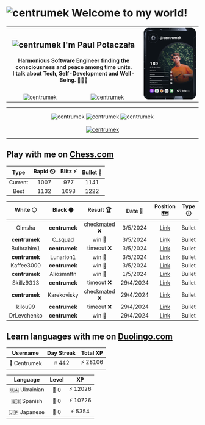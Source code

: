 <h1>
  <img
    src="https://emojis.slackmojis.com/emojis/images/1531849430/4246/blob-sunglasses.gif"
    width="30"
    alt="centrumek"
  />
  Welcome to my world!
</h1>

<table>
  <tbody>
    <tr>
      <td align="center" width="70%" colspan="2">
        <h2>
          <img
            src="https://raw.githubusercontent.com/MartinHeinz/MartinHeinz/master/wave.gif"
            width="30px"
            alt="centrumek"
          />
          I'm Paul Potaczała
        </h2>
        <h4>
          Harmonious Software Engineer finding the consciousness and peace among time units.
          <br/>
          I talk about Tech, Self-Development and Well-Being. 🌿🧘🚀
        </h4>
      </td>
      <td width="30%" rowspan="2">
        <a href="https://app.daily.dev/centrumek">
          <img
            src="./devcard.svg"
            alt="centrumek"
          />
        </a>
      </td>
    </tr>
    <tr align="center">
      <td>
        <img
          src="https://komarev.com/ghpvc/?username=centrumek&label=visitors&color=0e75b6&style=flat"
          alt="centrumek"
        >
      </td>
      <td>
        <a href="https://stackoverflow.com/users/14496012/centrumek">
          <img
            src="https://stackoverflow.com/users/flair/14496012.png?theme=dark"
            alt="centrumek"
          >
        </a>
      </td>
    </tr>
  </tbody>
</table>

---
<div align="center">
  <img 
    src="https://github-readme-stats.vercel.app/api?username=centrumek&show_icons=true&count_private=true&theme=dark&hide_border=true&hide=issues,contribs&bg_color=00000000"
    alt="centrumek"
  />
  <img
    src="https://github-readme-stats.vercel.app/api/top-langs/?username=centrumek&layout=compact&hide_border=true&theme=dark&bg_color=00000000&langs_count=6&exclude_repo=air-statistic-app"
    alt="centrumek"
  />
  <img 
    src="https://github-readme-streak-stats.herokuapp.com?user=centrumek&theme=dark&hide_border=true&background=FFFFFF00"
    alt="centrumek"
  />
  <br/>
  <br/>
  <a href="https://www.buymeacoffee.com/centrumek">
    <img
      src="https://cdn.buymeacoffee.com/buttons/v2/default-orange.png"
      height="50"
      width="210"
      alt="centrumek"
    />
  </a>
</div>

---

## Play with me on [Chess.com](https://www.chess.com/member/centrumek)

<div align="center">
<!--START_SECTION:chessStats-->
<!-- Automatically generated with https://github.com/Balastrong/chess-stats-action -->

| Type | Rapid ⏲️ | Blitz ⚡ | Bullet 🔫 |
|:---:|:---:|:---:|:---:|
| Current | 1007 | 977 | 1141 |
| Best | 1132 | 1098 | 1222 |

| White ⚪ | Black ⚫ | Result 🏆 | Date 📅 | Position 🗺️ | Type 🕕 |
|:---:|:---:|:---:|:---:|:---:|:---:|
| Oimsha | **centrumek** | checkmated ❌ | 3/5/2024 | <a href="http://www.ee.unb.ca/cgi-bin/tervo/fen.pl?select=7k/1R5Q/p1b3r1/5N1p/8/7p/P1P2PP1/6K1 b - -">Link</a> | Bullet |
| **centrumek** | C_squad | win 🥇 | 3/5/2024 | <a href="http://www.ee.unb.ca/cgi-bin/tervo/fen.pl?select=8/8/5p2/1KR2rk1/8/8/7P/q7 b - -">Link</a> | Bullet |
| BuIbrahim1 | **centrumek** | timeout ❌ | 3/5/2024 | <a href="http://www.ee.unb.ca/cgi-bin/tervo/fen.pl?select=8/8/8/7p/3p2pP/4p1k1/4K3/5B2 b - -">Link</a> | Bullet |
| **centrumek** | Lunarion1 | win 🥇 | 3/5/2024 | <a href="http://www.ee.unb.ca/cgi-bin/tervo/fen.pl?select=r2q1rk1/2p5/p4pQ1/1p6/3P2P1/1P2P3/P4P2/2KR3R b - -">Link</a> | Bullet |
| Kaffee3000 | **centrumek** | win 🥇 | 3/5/2024 | <a href="http://www.ee.unb.ca/cgi-bin/tervo/fen.pl?select=8/8/8/8/2p1k1r1/4BN2/5P2/2R2K2 w - -">Link</a> | Bullet |
| **centrumek** | Aliosmntfn | win 🥇 | 1/5/2024 | <a href="http://www.ee.unb.ca/cgi-bin/tervo/fen.pl?select=5N2/6p1/6Qk/7p/3P4/3KP3/8/8 b - -">Link</a> | Bullet |
| Skillz9313 | **centrumek** | timeout ❌ | 29/4/2024 | <a href="http://www.ee.unb.ca/cgi-bin/tervo/fen.pl?select=8/p7/2p3k1/1p1p1p2/1P1P1P2/P1n2P2/2K5/8 b - -">Link</a> | Bullet |
| **centrumek** | Karekovisky | checkmated ❌ | 29/4/2024 | <a href="http://www.ee.unb.ca/cgi-bin/tervo/fen.pl?select=r5k1/6p1/p7/1pb1p1p1/4P1Q1/3P2R1/PP3r1q/R5K1 w - -">Link</a> | Bullet |
| kilou99 | **centrumek** | timeout ❌ | 29/4/2024 | <a href="http://www.ee.unb.ca/cgi-bin/tervo/fen.pl?select=8/2p5/p4k2/8/2nP3B/2P2P2/P2q1PKP/8 b - -">Link</a> | Bullet |
| DrLevchenko | **centrumek** | win 🥇 | 29/4/2024 | <a href="http://www.ee.unb.ca/cgi-bin/tervo/fen.pl?select=4r3/pp6/2p1k2p/5N1P/8/1P6/PKP3P1/4q3 w - -">Link</a> | Bullet |

<!--END_SECTION:chessStats-->
</div>

## Learn languages with me on [Duolingo.com](https://www.duolingo.com/profile/Centrumek)

<div align="center">
<!--START_SECTION:duolingoStats-->
<!-- Automatically generated with https://github.com/centrumek/duolingo-readme-stats-->

| Username | Day Streak | Total XP |
|:---:|:---:|:---:|
| 👤 Centrumek | 🔥 442 | ⚡ 28106 |

| Language | Level | XP |
|:---:|:---:|:---:|
| 🇺🇦 Ukrainian | 👑 0 | ⚡ 12026 |
| 🇪🇸 Spanish | 👑 0 | ⚡ 10726 |
| 🇯🇵 Japanese | 👑 0 | ⚡ 5354 |

<!--END_SECTION:duolingoStats-->
</div>
<!--
**centrumek/centrumek** is a ✨ _special_ ✨ repository because its `README.md` (this file) appears on your GitHub profile.

Here are some ideas to get you started:

- 🔭 I’m currently working on ...
- 🌱 I’m currently learning ...
- 👯 I’m looking to collaborate on ...
- 🤔 I’m looking for help with ...
- 💬 Ask me about ...
- 📫 How to reach me: ...
- 😄 Pronouns: ...
- ⚡ Fun fact: ...
-->
